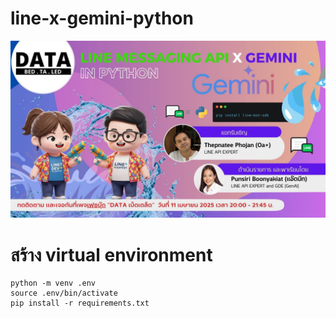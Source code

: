 # line-x-gemini-python
![alt text](images/tiltle.jpg)

# สร้าง virtual environment
```
python -m venv .env
source .env/bin/activate
pip install -r requirements.txt
```
